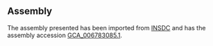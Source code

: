 
Assembly
--------

The assembly presented has been imported from 
[INSDC](http://www.insdc.org) and has the assembly accession
[GCA\_006783085.1](http://www.ebi.ac.uk/ena/data/view/GCA_006783085.1).

